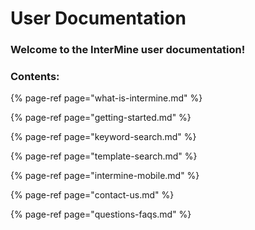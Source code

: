 # User Documentation

### Welcome to the InterMine user documentation!

### Contents: 

{% page-ref page="what-is-intermine.md" %}

{% page-ref page="getting-started.md" %}

{% page-ref page="keyword-search.md" %}

{% page-ref page="template-search.md" %}

{% page-ref page="intermine-mobile.md" %}

{% page-ref page="contact-us.md" %}

{% page-ref page="questions-faqs.md" %}

